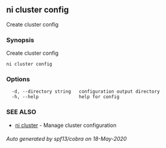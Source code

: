 ## ni cluster config

Create cluster config

### Synopsis

Create cluster config

```
ni cluster config
```

### Options

```
  -d, --directory string   configuration output directory
  -h, --help               help for config
```

### SEE ALSO

* [ni cluster](ni_cluster.md)	 - Manage cluster configuration

###### Auto generated by spf13/cobra on 18-May-2020
